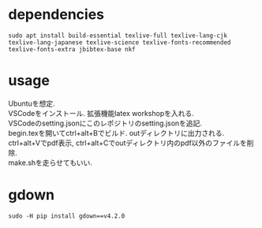 # dependencies
```
sudo apt install build-essential texlive-full texlive-lang-cjk texlive-lang-japanese texlive-science texlive-fonts-recommended texlive-fonts-extra jbibtex-base nkf
```

# usage
Ubuntuを想定.  
VSCodeをインストール. 拡張機能latex workshopを入れる.  
VSCodeのsetting.jsonにこのレポジトリのsetting.jsonを追記.  
begin.texを開いてctrl+alt+Bでビルド. outディレクトリに出力される. ctrl+alt+Vでpdf表示, ctrl+alt+Cでoutディレクトリ内のpdf以外のファイルを削除.  
make.shを走らせてもいい.

# gdown
```
sudo -H pip install gdown==v4.2.0
```